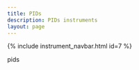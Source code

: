 ```yaml
---
title: PIDs
description: PIDs instruments
layout: page
---
```


{% include instrument_navbar.html id=7 %}

pids
